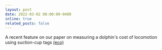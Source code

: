```yaml
---
layout: post
date: 2022-03-02 00:00:00-0400
inline: true
related_posts: false
---
```


A recent feature on our paper on measuring a dolphin's cost of locomotion using suction-cup tags <a href="https://ecomagazine.com/news/research/finding-a-better-way-to-calculate-fuel-efficiency-for-dolphins/">(eco)</a>
